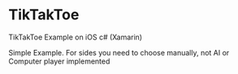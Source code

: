 # TikTakToe
TikTakToe Example on iOS c# (Xamarin)

Simple Example.
For sides you need to choose manually, not AI or Computer player implemented
